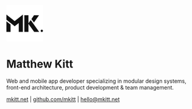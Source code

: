 <img src="/apple-touch-icon.png" width="96px" height="96px" />

# Matthew Kitt

Web and mobile app developer specializing in modular design systems, front-end
architecture, product development & team management.

[mkitt.net][mkitt.net] | [github.com/mkitt][github] | [hello@mkitt.net][email]  

[email]: mailto:hello@mkitt.net "hello@"
[github]: https://github.com/mkitt "github.com/mkitt"
[mkitt.net]: https://mkitt.net "mkitt.net"
